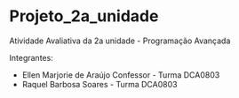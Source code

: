 # Projeto_2a_unidade
Atividade Avaliativa da 2a unidade - Programação Avançada

Integrantes: 
- Ellen Marjorie de Araújo Confessor - Turma DCA0803
- Raquel Barbosa Soares - Turma DCA0803
